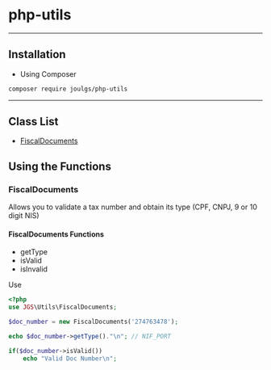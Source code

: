 # php-utils

---

## Installation

- Using Composer

```bash
composer require joulgs/php-utils
```

---

## Class List

- [FiscalDocuments](#FiscalDocuments)

## Using the Functions

### FiscalDocuments

Allows you to validate a tax number and obtain its type (CPF, CNPJ, 9 or 10 digit NIS)

#### FiscalDocuments Functions

- getType 
- isValid
- isInvalid

Use
``` php
<?php
use JGS\Utils\FiscalDocuments;

$doc_number = new FiscalDocuments('274763478');

echo $doc_number->getType()."\n"; // NIF_PORT

if($doc_number->isValid())
    echo "Valid Doc Number\n";

```

